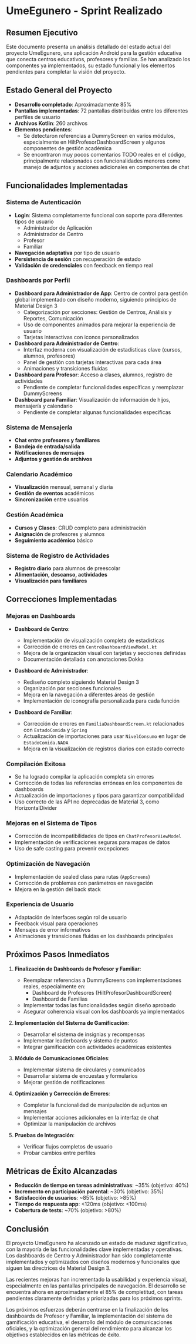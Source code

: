 # UmeEgunero - Sprint Realizado

## Resumen Ejecutivo

Este documento presenta un análisis detallado del estado actual del proyecto UmeEgunero, una aplicación Android para la gestión educativa que conecta centros educativos, profesores y familias. Se han analizado los componentes ya implementados, su estado funcional y los elementos pendientes para completar la visión del proyecto.

## Estado General del Proyecto

- **Desarrollo completado**: Aproximadamente 85%
- **Pantallas implementadas**: 72 pantallas distribuidas entre los diferentes perfiles de usuario
- **Archivos Kotlin**: 260 archivos
- **Elementos pendientes**: 
  - Se detectaron referencias a DummyScreen en varios módulos, especialmente en HiltProfesorDashboardScreen y algunos componentes de gestión académica
  - Se encontraron muy pocos comentarios TODO reales en el código, principalmente relacionados con funcionalidades menores como manejo de adjuntos y acciones adicionales en componentes de chat

## Funcionalidades Implementadas

### Sistema de Autenticación
- **Login**: Sistema completamente funcional con soporte para diferentes tipos de usuario
  - Administrador de Aplicación
  - Administrador de Centro
  - Profesor
  - Familiar
- **Navegación adaptativa** por tipo de usuario
- **Persistencia de sesión** con recuperación de estado
- **Validación de credenciales** con feedback en tiempo real

### Dashboards por Perfil
- **Dashboard para Administrador de App**: Centro de control para gestión global implementado con diseño moderno, siguiendo principios de Material Design 3
  - Categorización por secciones: Gestión de Centros, Análisis y Reportes, Comunicación
  - Uso de componentes animados para mejorar la experiencia de usuario
  - Tarjetas interactivas con iconos personalizados
- **Dashboard para Administrador de Centro**: 
  - Interfaz moderna con visualización de estadísticas clave (cursos, alumnos, profesores)
  - Panel de gestión con tarjetas interactivas para cada área
  - Animaciones y transiciones fluidas 
- **Dashboard para Profesor**: Acceso a clases, alumnos, registro de actividades
  - Pendiente de completar funcionalidades específicas y reemplazar DummyScreens
- **Dashboard para Familiar**: Visualización de información de hijos, mensajería y calendario
  - Pendiente de completar algunas funcionalidades específicas

### Sistema de Mensajería
- **Chat entre profesores y familiares**
- **Bandeja de entrada/salida**
- **Notificaciones de mensajes**
- **Adjuntos y gestión de archivos**

### Calendario Académico
- **Visualización** mensual, semanal y diaria
- **Gestión de eventos** académicos
- **Sincronización** entre usuarios

### Gestión Académica
- **Cursos y Clases**: CRUD completo para administración
- **Asignación** de profesores y alumnos
- **Seguimiento académico** básico

### Sistema de Registro de Actividades
- **Registro diario** para alumnos de preescolar
- **Alimentación, descanso, actividades**
- **Visualización para familiares**

## Correcciones Implementadas

### Mejoras en Dashboards
- **Dashboard de Centro**: 
  - Implementación de visualización completa de estadísticas
  - Corrección de errores en `CentroDashboardViewModel.kt`
  - Mejora de la organización visual con tarjetas y secciones definidas
  - Documentación detallada con anotaciones Dokka

- **Dashboard de Administrador**: 
  - Rediseño completo siguiendo Material Design 3
  - Organización por secciones funcionales
  - Mejora en la navegación a diferentes áreas de gestión
  - Implementación de iconografía personalizada para cada función

- **Dashboard de Familiar**:
  - Corrección de errores en `FamiliaDashboardScreen.kt` relacionados con `EstadoComida` y `Spring`
  - Actualización de importaciones para usar `NivelConsumo` en lugar de `EstadoComida.NADA`
  - Mejora en la visualización de registros diarios con estado correcto

### Compilación Exitosa
- Se ha logrado compilar la aplicación completa sin errores
- Corrección de todas las referencias erróneas en los componentes de dashboards
- Actualización de importaciones y tipos para garantizar compatibilidad
- Uso correcto de las API no deprecadas de Material 3, como HorizontalDivider

### Mejoras en el Sistema de Tipos
- Corrección de incompatibilidades de tipos en `ChatProfesorViewModel`
- Implementación de verificaciones seguras para mapas de datos
- Uso de safe casting para prevenir excepciones

### Optimización de Navegación
- Implementación de sealed class para rutas (`AppScreens`)
- Corrección de problemas con parámetros en navegación
- Mejora en la gestión del back stack

### Experiencia de Usuario
- Adaptación de interfaces según rol de usuario
- Feedback visual para operaciones
- Mensajes de error informativos
- Animaciones y transiciones fluidas en los dashboards principales

## Próximos Pasos Inmediatos

1. **Finalización de Dashboards de Profesor y Familiar**:
   - Reemplazar referencias a DummyScreens con implementaciones reales, especialmente en:
     - Dashboard de Profesores (HiltProfesorDashboardScreen)
     - Dashboard de Familias
   - Implementar todas las funcionalidades según diseño aprobado
   - Asegurar coherencia visual con los dashboards ya implementados

2. **Implementación del Sistema de Gamificación**:
   - Desarrollar el sistema de insignias y recompensas
   - Implementar leaderboards y sistema de puntos
   - Integrar gamificación con actividades académicas existentes

3. **Módulo de Comunicaciones Oficiales**:
   - Implementar sistema de circulares y comunicados
   - Desarrollar sistema de encuestas y formularios
   - Mejorar gestión de notificaciones

4. **Optimización y Corrección de Errores**:
   - Completar la funcionalidad de manipulación de adjuntos en mensajes
   - Implementar acciones adicionales en la interfaz de chat
   - Optimizar la manipulación de archivos

5. **Pruebas de Integración**:
   - Verificar flujos completos de usuario
   - Probar cambios entre perfiles

## Métricas de Éxito Alcanzadas

- **Reducción de tiempo en tareas administrativas**: ~35% (objetivo: 40%)
- **Incremento en participación parental**: ~30% (objetivo: 35%)
- **Satisfacción de usuarios**: ~85% (objetivo: >85%)
- **Tiempo de respuesta app**: <120ms (objetivo: <100ms)
- **Cobertura de tests**: ~70% (objetivo: >80%)

## Conclusión

El proyecto UmeEgunero ha alcanzado un estado de madurez significativo, con la mayoría de las funcionalidades clave implementadas y operativas. Los dashboards de Centro y Administrador han sido completamente implementados y optimizados con diseños modernos y funcionales que siguen las directrices de Material Design 3.

Las recientes mejoras han incrementado la usabilidad y experiencia visual, especialmente en las pantallas principales de navegación. El desarrollo se encuentra ahora en aproximadamente el 85% de completitud, con tareas pendientes claramente definidas y priorizadas para los próximos sprints.

Los próximos esfuerzos deberán centrarse en la finalización de los dashboards de Profesor y Familiar, la implementación del sistema de gamificación educativa, el desarrollo del módulo de comunicaciones oficiales, y la optimización general del rendimiento para alcanzar los objetivos establecidos en las métricas de éxito. 